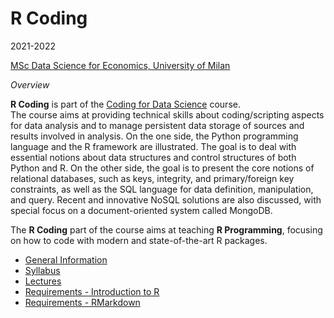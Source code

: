 
# R Coding

2021-2022

[MSc Data Science for Economics, University of
Milan](https://dse.cdl.unimi.it/en)

*Overview*

**R Coding** is part of the [Coding for Data
Science](https://www.unimi.it/it/corsi/insegnamenti-dei-corsi-di-laurea/2022/coding-data-science-and-data-management)
course.  
The course aims at providing technical skills about coding/scripting
aspects for data analysis and to manage persistent data storage of
sources and results involved in analysis. On the one side, the Python
programming language and the R framework are illustrated. The goal is to
deal with essential notions about data structures and control structures
of both Python and R. On the other side, the goal is to present the core
notions of relational databases, such as keys, integrity, and
primary/foreign key constraints, as well as the SQL language for data
definition, manipulation, and query. Recent and innovative NoSQL
solutions are also discussed, with special focus on a document-oriented
system called MongoDB.

The **R Coding** part of the course aims at teaching **R Programming**,
focusing on how to code with modern and state-of-the-art R packages.

-   [General
    Information](https://marcozanotti.github.io/rcoding-course/general-infos/rcod_description.html)  
-   [Syllabus](https://marcozanotti.github.io/rcoding-course/general-infos/rcod_syllabus.html)  
-   [Lectures](https://github.com/marcozanotti/rcoding-course/tree/master/R)  
-   [Requirements - Introduction to
    R](https://marcozanotti.github.io/rcoding-course/R/rcod_lecture0/rcod_lecture0_intro2R.html)
-   [Requirements -
    RMarkdown](https://marcozanotti.github.io/rcoding-course/R/rcod_lecture0/rcod_lecture0_rmarkdown.html)
